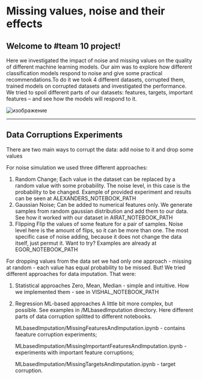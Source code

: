 # Missing values, noise and their effects

## Welcome to #team 10 project!

Here we investigated the impact of noise and missing values on the quality of different machine learning models. Our aim was to explore how different classification models respond to noise and give some practical recommendations.To do it we took 4 different datasets, corrupted them, trained models on corrupted datasets and investigated the performance. We tried to spoil different parts of our datasets: features, targets, important features – and   see how the models will respond to it.

![изображение](https://user-images.githubusercontent.com/52636876/159592306-d514c143-9acf-47b1-ac90-3ef97aaf046b.png)


------------------
## Data Corruptions Experiments 

There are two main ways to corrupt the data: add noise to it and drop some values 

For noise simulation we used three different approaches:
1) Random Change;
   Each value in the dataset can be replaced by a random value with some probability. The noise level, in this case is the probability to be changed. 
   Example of provided experiment and results can be seen at ALEXANDERS_NOTEBOOK_PATH 
2) Gaussian Noise;
   Can be added to numerical features only. We generate samples from random gaussian distribution and add them to our data. 
   See how it worked with our dataset in AIRAT_NOTEBOOK_PATH
3) Flipping
  Flip the values of some feature for a pair of samples. Noise level here is the amount of flips, so it can be more than one. The most specific case of noise adding, because it does not change the data itself, just permut it. 
  Want to try? Examples are already at EGOR_NOTEBOOK_PATH 
  
For dropping values from the data set we had only one approach - missing at random - each value has equal probability to be missed. But! We tried different approaches for data imputation. That were: 
1) Statistical approaches 
   Zero, Mean, Median - simple and intuitive. How we implemented them - see in VISHAL_NOTEBOOK_PATH
2) Regression ML-based approaches 
   A little bit more complex, but possible.  See examples in /MLbasedImputation directory. Here different parts of data corruption splitted to different notebooks. 
   
   MLbasedImputation/MissingFeaturesAndImputation.ipynb - contains faeature corruption experiments;
   
   MLbasedImputation/MissingImportantFeaturesAndImputation.ipynb - experiments with important feature corruptions;
   
   MLbasedImputation/MissingTargetsAndImputation.ipynb - target corruption.




